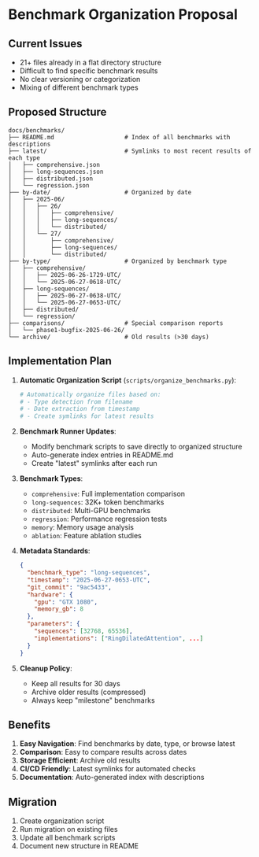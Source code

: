 # Benchmark Organization Proposal

## Current Issues
- 21+ files already in a flat directory structure
- Difficult to find specific benchmark results
- No clear versioning or categorization
- Mixing of different benchmark types

## Proposed Structure

```
docs/benchmarks/
├── README.md                    # Index of all benchmarks with descriptions
├── latest/                      # Symlinks to most recent results of each type
│   ├── comprehensive.json
│   ├── long-sequences.json
│   ├── distributed.json
│   └── regression.json
├── by-date/                     # Organized by date
│   ├── 2025-06/
│   │   ├── 26/
│   │   │   ├── comprehensive/
│   │   │   ├── long-sequences/
│   │   │   └── distributed/
│   │   └── 27/
│   │       ├── comprehensive/
│   │       ├── long-sequences/
│   │       └── distributed/
├── by-type/                     # Organized by benchmark type
│   ├── comprehensive/
│   │   ├── 2025-06-26-1729-UTC/
│   │   └── 2025-06-27-0618-UTC/
│   ├── long-sequences/
│   │   ├── 2025-06-27-0638-UTC/
│   │   └── 2025-06-27-0653-UTC/
│   ├── distributed/
│   └── regression/
├── comparisons/                 # Special comparison reports
│   └── phase1-bugfix-2025-06-26/
└── archive/                     # Old results (>30 days)
```

## Implementation Plan

1. **Automatic Organization Script** (`scripts/organize_benchmarks.py`):
   ```python
   # Automatically organize files based on:
   # - Type detection from filename
   # - Date extraction from timestamp
   # - Create symlinks for latest results
   ```

2. **Benchmark Runner Updates**:
   - Modify benchmark scripts to save directly to organized structure
   - Auto-generate index entries in README.md
   - Create "latest" symlinks after each run

3. **Benchmark Types**:
   - `comprehensive`: Full implementation comparison
   - `long-sequences`: 32K+ token benchmarks  
   - `distributed`: Multi-GPU benchmarks
   - `regression`: Performance regression tests
   - `memory`: Memory usage analysis
   - `ablation`: Feature ablation studies

4. **Metadata Standards**:
   ```json
   {
     "benchmark_type": "long-sequences",
     "timestamp": "2025-06-27-0653-UTC",
     "git_commit": "9ac5433",
     "hardware": {
       "gpu": "GTX 1080",
       "memory_gb": 8
     },
     "parameters": {
       "sequences": [32768, 65536],
       "implementations": ["RingDilatedAttention", ...]
     }
   }
   ```

5. **Cleanup Policy**:
   - Keep all results for 30 days
   - Archive older results (compressed)
   - Always keep "milestone" benchmarks

## Benefits

1. **Easy Navigation**: Find benchmarks by date, type, or browse latest
2. **Comparison**: Easy to compare results across dates
3. **Storage Efficient**: Archive old results
4. **CI/CD Friendly**: Latest symlinks for automated checks
5. **Documentation**: Auto-generated index with descriptions

## Migration

1. Create organization script
2. Run migration on existing files
3. Update all benchmark scripts
4. Document new structure in README